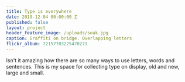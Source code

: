 ```yaml
---
title: Type is everywhere
date: 2019-12-04 00:00:00 Z
published: false
layout: project
header_feature_image: /uploads/soak.jpg
caption: Graffiti on bridge. Overlapping letters
flickr_album: 72157703225470271
---
```


Isn't it amazing how there are so many ways to use letters, words and sentences. This is my space for collecting type on display, old and new, large and small.
